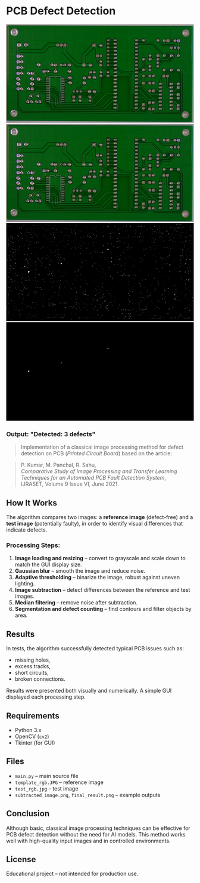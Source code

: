 # PCB Defect Detection

![Reference Image](./template_rgb.JPG)  
![Test Image](./test_rgb.jpg)  
![Subtracted Image](./subtracted_image.png)  
![Final Result with Detected Defects](./final_result.png)

### Output: "Detected: 3 defects"

> Implementation of a classical image processing method for defect detection on PCB (*Printed Circuit Board*) based on the article:

> P. Kumar, M. Panchal, R. Sahu,  
> *Comparative Study of Image Processing and Transfer Learning Techniques for an Automated PCB Fault Detection System*,  
> IJRASET, Volume 9 Issue VI, June 2021.

## How It Works

The algorithm compares two images: a **reference image** (defect-free) and a **test image** (potentially faulty), in order to identify visual differences that indicate defects.

### Processing Steps:

1. **Image loading and resizing** – convert to grayscale and scale down to match the GUI display size.
2. **Gaussian blur** – smooth the image and reduce noise.
3. **Adaptive thresholding** – binarize the image, robust against uneven lighting.
4. **Image subtraction** – detect differences between the reference and test images.
5. **Median filtering** – remove noise after subtraction.
6. **Segmentation and defect counting** – find contours and filter objects by area.

## Results

In tests, the algorithm successfully detected typical PCB issues such as:
- missing holes,
- excess tracks,
- short circuits,
- broken connections.

Results were presented both visually and numerically. A simple GUI displayed each processing step.

## Requirements

- Python 3.x  
- OpenCV (`cv2`)  
- Tkinter (for GUI)

## Files

- `main.py` – main source file  
- `template_rgb.JPG` – reference image  
- `test_rgb.jpg` – test image  
- `subtracted_image.png`, `final_result.png` – example outputs

## Conclusion

Although basic, classical image processing techniques can be effective for PCB defect detection without the need for AI models. This method works well with high-quality input images and in controlled environments.

## License

Educational project – not intended for production use.
